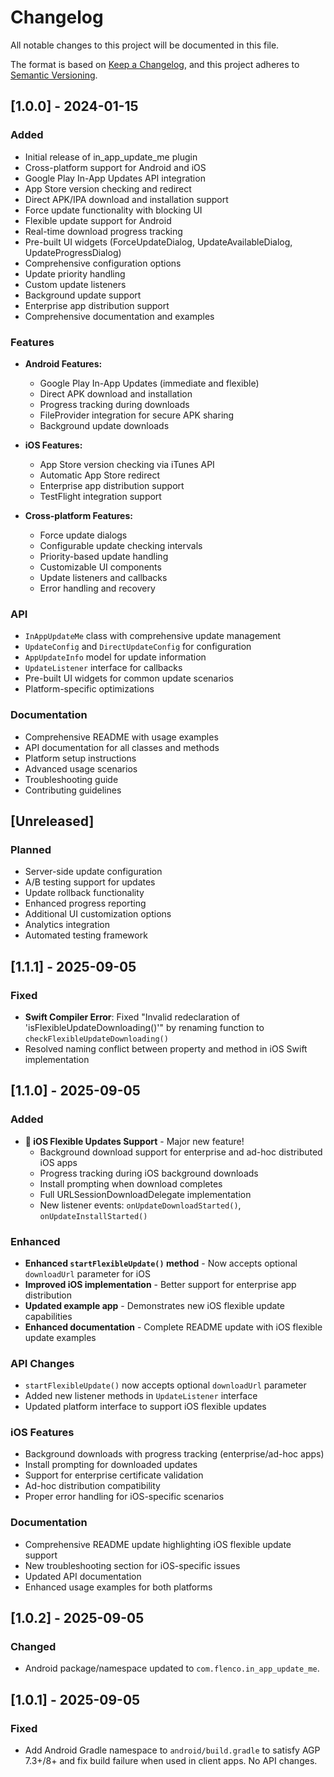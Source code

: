 # Changelog

All notable changes to this project will be documented in this file.

The format is based on [Keep a Changelog](https://keepachangelog.com/en/1.0.0/),
and this project adheres to [Semantic Versioning](https://semver.org/spec/v2.0.0.html).

## [1.0.0] - 2024-01-15

### Added
- Initial release of in_app_update_me plugin
- Cross-platform support for Android and iOS
- Google Play In-App Updates API integration
- App Store version checking and redirect
- Direct APK/IPA download and installation support
- Force update functionality with blocking UI
- Flexible update support for Android
- Real-time download progress tracking
- Pre-built UI widgets (ForceUpdateDialog, UpdateAvailableDialog, UpdateProgressDialog)
- Comprehensive configuration options
- Update priority handling
- Custom update listeners
- Background update support
- Enterprise app distribution support
- Comprehensive documentation and examples

### Features
- **Android Features:**
  - Google Play In-App Updates (immediate and flexible)
  - Direct APK download and installation
  - Progress tracking during downloads
  - FileProvider integration for secure APK sharing
  - Background update downloads
  
- **iOS Features:**
  - App Store version checking via iTunes API
  - Automatic App Store redirect
  - Enterprise app distribution support
  - TestFlight integration support
  
- **Cross-platform Features:**
  - Force update dialogs
  - Configurable update checking intervals
  - Priority-based update handling
  - Customizable UI components
  - Update listeners and callbacks
  - Error handling and recovery

### API
- `InAppUpdateMe` class with comprehensive update management
- `UpdateConfig` and `DirectUpdateConfig` for configuration
- `AppUpdateInfo` model for update information
- `UpdateListener` interface for callbacks
- Pre-built UI widgets for common update scenarios
- Platform-specific optimizations

### Documentation
- Comprehensive README with usage examples
- API documentation for all classes and methods
- Platform setup instructions
- Advanced usage scenarios
- Troubleshooting guide
- Contributing guidelines

## [Unreleased]

### Planned
- Server-side update configuration
- A/B testing support for updates
- Update rollback functionality
- Enhanced progress reporting
- Additional UI customization options
- Analytics integration
- Automated testing framework

## [1.1.1] - 2025-09-05

### Fixed
- **Swift Compiler Error**: Fixed "Invalid redeclaration of 'isFlexibleUpdateDownloading()'" by renaming function to `checkFlexibleUpdateDownloading()`
- Resolved naming conflict between property and method in iOS Swift implementation

## [1.1.0] - 2025-09-05

### Added
- **🎉 iOS Flexible Updates Support** - Major new feature!
  - Background download support for enterprise and ad-hoc distributed iOS apps
  - Progress tracking during iOS background downloads
  - Install prompting when download completes
  - Full URLSessionDownloadDelegate implementation
  - New listener events: `onUpdateDownloadStarted()`, `onUpdateInstallStarted()`

### Enhanced
- **Enhanced `startFlexibleUpdate()` method** - Now accepts optional `downloadUrl` parameter for iOS
- **Improved iOS implementation** - Better support for enterprise app distribution
- **Updated example app** - Demonstrates new iOS flexible update capabilities
- **Enhanced documentation** - Complete README update with iOS flexible update examples

### API Changes
- `startFlexibleUpdate()` now accepts optional `downloadUrl` parameter
- Added new listener methods in `UpdateListener` interface
- Updated platform interface to support iOS flexible updates

### iOS Features
- Background downloads with progress tracking (enterprise/ad-hoc apps)
- Install prompting for downloaded updates
- Support for enterprise certificate validation
- Ad-hoc distribution compatibility
- Proper error handling for iOS-specific scenarios

### Documentation
- Comprehensive README update highlighting iOS flexible update support
- New troubleshooting section for iOS-specific issues
- Updated API documentation
- Enhanced usage examples for both platforms

## [1.0.2] - 2025-09-05

### Changed
- Android package/namespace updated to `com.flenco.in_app_update_me`.

## [1.0.1] - 2025-09-05

### Fixed
- Add Android Gradle namespace to `android/build.gradle` to satisfy AGP 7.3+/8+ and fix build failure when used in client apps. No API changes.